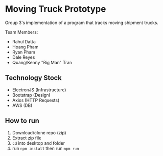 # Moving Truck Prototype

Group 3's implementation of a program that tracks moving shipment trucks.

Team Members: 
- Rahul Datta
- Hoang Pham
- Ryan Pham
- Dale Reyes
- Quang/Kenny "Big Man" Tran

## Technology Stock
- ElectronJS (Infrastructure)
- Bootstrap (Design)
- Axios (HTTP Requests)
- AWS (DB)

## How to run 
1. Download/clone repo (zip)
2. Extract zip file
3. `cd` into desktop and folder
4. run `npm install` then run `npm run`
